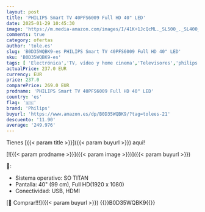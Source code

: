 ```yaml
---
layout: post
title: 'PHILIPS Smart TV 40PFS6009 Full HD 40" LED'
date: 2025-01-29 10:45:30
image: 'https://m.media-amazon.com/images/I/41K+1JcQcML._SL500_._SL400_.jpg'
comments: true
category: ofertas
author: 'tole.es'
slug: 'B0D35WQBK9-es PHILIPS Smart TV 40PFS6009 Full HD 40" LED'
sku: 'B0D35WQBK9-es'
tags: [ 'Electrónica','TV, vídeo y home cinema','Televisores','philips','smart','tv','🇪🇸', ]
actualPrice: 237.0 EUR
currency: EUR
price: 237.0
comparePrice: 269.0 EUR
prodname: 'PHILIPS Smart TV 40PFS6009 Full HD 40" LED'
country: 'es'
flag: '🇪🇸'
brand: 'Philips'
buyurl: 'https://www.amazon.es/dp/B0D35WQBK9/?tag=tolees-21'
descuento: '11.90'
average: '249.976'
---
```


Tienes [{{< param title >}}]({{< param buyurl >}}) aqui!

[![{{< param prodname >}}]({{< param image >}})]({{< param buyurl >}})

🔎:

- Sistema operativo: SO TITAN
- Pantalla: 40" (99 cm), Full HD(1920 x 1080)
- Conectividad: USB, HDMI

[🛒 Comprar!!!]({{< param buyurl >}})
{{<world>}}B0D35WQBK9{{</world>}}
